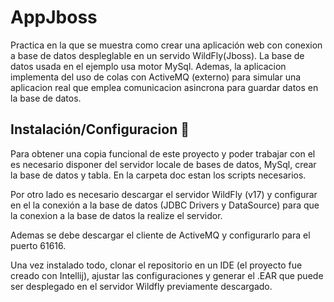 # AppJboss

Practica en la que se muestra como crear una aplicación web con conexion a base de datos despleglable en un servido WildFly(Jboss). La base
de datos usada en el ejemplo usa motor MySql. Ademas, la aplicacion implementa del uso de colas con ActiveMQ (externo) para simular una aplicacion real
que emplea comunicacion asincrona para guardar datos en la base de datos.

## Instalación/Configuracion 🔧

Para obtener una copia funcional de este proyecto y poder trabajar con el es necesario disponer del servidor 
locale de bases de datos, MySql, crear la base de datos y tabla. En la carpeta doc estan los scripts necesarios.

Por otro lado es necesario descargar el servidor WildFly (v17) y configurar en el la conexión a la base de datos (JDBC Drivers y DataSource)
para que la conexion a la base de datos la realize el servidor.

Ademas se debe descargar el cliente de ActiveMQ y configurarlo para el puerto 61616.

Una vez instalado todo, clonar el repositorio en un IDE (el proyecto fue creado con Intellij), ajustar las configuraciones y generar el .EAR que 
puede ser desplegado en el servidor Wildfly previamente descargado.
